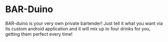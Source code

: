 BAR-Duino
=========

BAR-duino is your very own private bartender! Just tell it what you want via its custom android application and it will mix up to four drinks for you, getting them perfect every time! 
